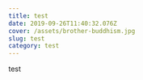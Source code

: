 ```yaml
---
title: test
date: 2019-09-26T11:40:32.076Z
cover: /assets/brother-buddhism.jpg
slug: test
category: test
---
```

test
